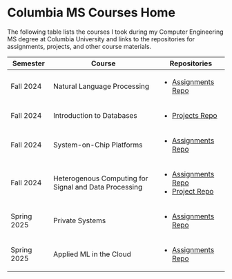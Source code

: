# Columbia MS Courses Home

The following table lists the courses I took during my Computer Engineering MS degree at Columbia University and links to the repositories for assignments, projects, and other course materials.

| Semester | Course | Repositories |
| -------- | ------ | ------------ |
| Fall 2024 | Natural Language Processing | <ul><li> [Assignments Repo](https://github.com/pablordoricaw/comsw4705-nlp-assignments)</li></ul> |
| Fall 2024 | Introduction to Databases | <ul><li> [Projects Repo](https://github.com/pablordoricaw/comsw4111-intro-to-dbs-projects)</li></ul> |
| Fall 2024 | System-on-Chip Platforms | <ul><li> [Assignments Repo](https://github.com/pablordoricaw/cseew4868-socp-assignments)</li></ul> |
| Fall 2024 | Heterogenous Computing for Signal and Data Processing | <ul><li>[Assignments Repo](https://github.com/eecse4750/e4750-2024fall-assignments-po2311)</li> <li> [Project Repo](https://github.com/eecse4750/e4750-2024fall-project-dnpo-dn2614-po2311)</li></ul> |
| Spring 2025 | Private Systems | <ul><li>[Assignments Repo](https://github.com/pablordoricaw/comse6998-private-systems-assignments)</li></ul> |
| Spring 2025 | Applied ML in the Cloud | <ul><li>[Assignments Repo](https://github.com/pablordoricaw/comse6998-applied-ml-cloud-assignments)</li></ul> |
